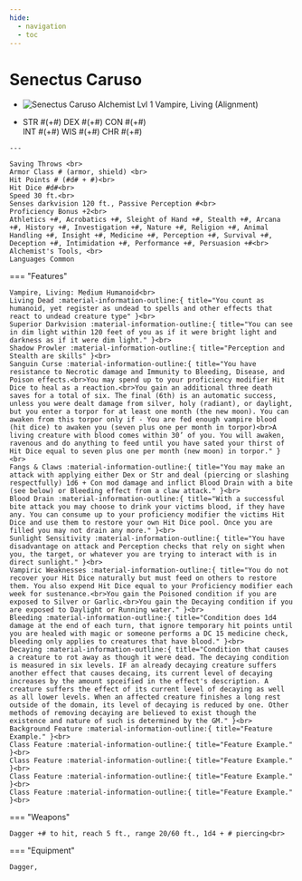 ```yaml
---
hide:
  - navigation
  - toc
---
```


# Senectus Caruso

<div class="grid cards" markdown>
  
-   
    <img src="https://half-guinea-press.github.io/Nocturnal_Campaign/images/Senectus_Caruso.jpg" alt="Senectus Caruso">
    Alchemist Lvl 1 Vampire, Living (Alignment)

-    STR #(+#) DEX #(+#) CON #(+#)<br>INT #(+#) WIS #(+#) CHR #(+#)

    ---
    
    Saving Throws <br>
    Armor Class # (armor, shield) <br>
    Hit Points # (#d# + #)<br>
    Hit Dice #d#<br>
    Speed 30 ft.<br>
    Senses darkvision 120 ft., Passive Perception #<br>
    Proficiency Bonus +2<br>
    Athletics +#, Acrobatics +#, Sleight of Hand +#, Stealth +#, Arcana +#, History +#, Investigation +#, Nature +#, Religion +#, Animal Handling +#, Insight +#, Medicine +#, Perception +#, Survival +#, Deception +#, Intimidation +#, Performance +#, Persuasion +#<br>
    Alchemist's Tools, <br>
    Languages Common

=== "Features"

    Vampire, Living: Medium Humanoid<br>
    Living Dead :material-information-outline:{ title="You count as humanoid, yet register as undead to spells and other effects that react to undead creature type" }<br>
    Superior Darkvision :material-information-outline:{ title="You can see in dim light within 120 feet of you as if it were bright light and darkness as if it were dim light." }<br>
    Shadow Prowler :material-information-outline:{ title="Perception and Stealth are skills" }<br>
    Sanguin Curse :material-information-outline:{ title="You have resistance to Necrotic damage and Immunity to Bleeding, Disease, and Poison effects.<br>You may spend up to your proficiency modifier Hit Dice to heal as a reaction.<br>You gain an additional three death saves for a total of six. The final (6th) is an automatic success, unless you were dealt damage from silver, holy (radiant), or daylight, but you enter a torpor for at least one month (the new moon). You can awaken from this torpor only if - You are fed enough vampire blood (hit dice) to awaken you (seven plus one per month in torpor)<br>A living creature with blood comes within 30’ of you. You will awaken, ravenous and do anything to feed until you have sated your thirst of Hit Dice equal to seven plus one per month (new moon) in torpor." }<br>
    Fangs & Claws :material-information-outline:{ title="You may make an attack with applying either Dex or Str and deal (piercing or slashing respectfully) 1d6 + Con mod damage and inflict Blood Drain with a bite (see below) or Bleeding effect from a claw attack." }<br>
    Blood Drain :material-information-outline:{ title="With a successful bite attack you may choose to drink your victims blood, if they have any. You can consume up to your proficiency modifier the victims Hit Dice and use them to restore your own Hit Dice pool. Once you are filled you may not drain any more." }<br>
    Sunlight Sensitivity :material-information-outline:{ title="You have disadvantage on attack and Perception checks that rely on sight when you, the target, or whatever you are trying to interact with is in direct sunlight." }<br>
    Vampiric Weaknesses :material-information-outline:{ title="You do not recover your Hit Dice naturally but must feed on others to restore them. You also expend Hit Dice equal to your Proficiency modifier each week for sustenance.<br>You gain the Poisoned condition if you are exposed to Silver or Garlic.<br>You gain the Decaying condition if you are exposed to Daylight or Running water." }<br>
    Bleeding :material-information-outline:{ title="Condition does 1d4 damage at the end of each turn, that ignore temporary hit points until you are healed with magic or someone performs a DC 15 medicine check, bleeding only applies to creatures that have blood." }<br>
    Decaying :material-information-outline:{ title="Condition that causes a creature to rot away as though it were dead. The decaying condition is measured in six levels. IF an already decaying creature suffers another effect that causes decaing, its current level of decaying increases by the amount spceified in the effect's description. A creature suffers the effect of its current level of decaying as well as all lower levels. When an affected creature finishes a long rest outside of the domain, its level of decaying is reduced by one. Other methods of removing decaying are believed to exist though the existence and nature of such is determined by the GM." }<br>
    Background Feature :material-information-outline:{ title="Feature Example." }<br>
    Class Feature :material-information-outline:{ title="Feature Example." }<br>
    Class Feature :material-information-outline:{ title="Feature Example." }<br>
    Class Feature :material-information-outline:{ title="Feature Example." }<br>
    Class Feature :material-information-outline:{ title="Feature Example." }<br>

=== "Weapons"   
  

    Dagger +# to hit, reach 5 ft., range 20/60 ft., 1d4 + # piercing<br>

=== "Equipment"

    Dagger, 

</div>
